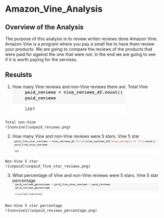 # Amazon_Vine_Analysis
## Overview of the Analysis
The purpose of this analysis is to review writen reviews done Amazon Vine. Amazon Vine is a program where you pay a small fee to have them review your products. We are going to compare the reviews of the products that were paid for against the one that were not. In the end we are going to see if it is worth paying for the servises.
## Resulsts
  1. How many Vine reviews and non-Vine reviews there are.
    Total Vine
    ![vine](paid_reviews.png)
    
    
    Total non-Vine
    ![nonvine](unpaid_reviews.png)
    
  2. How many Vine and non-Vine reviews were 5 stars.
    Vine 5 star
    ![paid](paid_five_star_reviews.png)
    
    
    Non-Vine 5 star
    ![unpaid](unpaid_five_star_reviews.png)
    
    
  3. What percentage of Vine and non-Vine reviews were 5 stars.
    Vine 5 star percentage
    ![vinereviews](paid_reviews_percentage.png)
    
    Non-Vine 5 star percentage
    ![nonvine1](unpaid_reviews_percentage.png)
   
